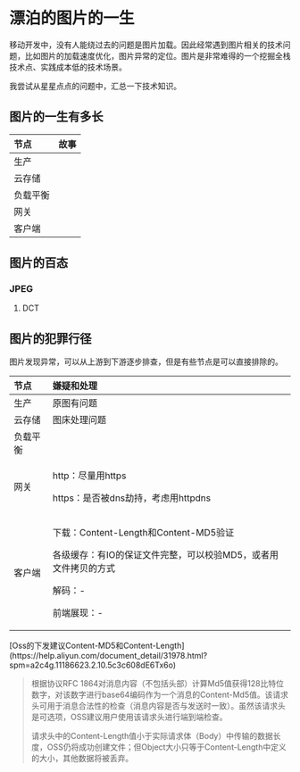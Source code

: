 # 漂泊的图片的一生

移动开发中，没有人能绕过去的问题是图片加载。因此经常遇到图片相关的技术问题，比如图片的加载速度优化，图片异常的定位。图片是非常难得的一个挖掘全栈技术点、实践成本低的技术场景。

我尝试从星星点点的问题中，汇总一下技术知识。

## 图片的一生有多长

| 节点 | 故事 |
| :--- | :--- |
| 生产 |  |
| 云存储 |  |
| 负载平衡 |  |
| 网关 |  |
| 客户端 |  |

## 图片的百态

### JPEG

1. DCT

## 图片的犯罪行径

图片发现异常，可以从上游到下游逐步排查，但是有些节点是可以直接排除的。

<table>
  <thead>
    <tr>
      <th style="text-align:left">节点</th>
      <th style="text-align:left">嫌疑和处理</th>
    </tr>
  </thead>
  <tbody>
    <tr>
      <td style="text-align:left">生产</td>
      <td style="text-align:left">原图有问题</td>
    </tr>
    <tr>
      <td style="text-align:left">云存储</td>
      <td style="text-align:left">图床处理问题</td>
    </tr>
    <tr>
      <td style="text-align:left">负载平衡</td>
      <td style="text-align:left"></td>
    </tr>
    <tr>
      <td style="text-align:left">网关</td>
      <td style="text-align:left">
        <p>http：尽量用https</p>
        <p>https：是否被dns劫持，考虑用httpdns</p>
      </td>
    </tr>
    <tr>
      <td style="text-align:left">客户端</td>
      <td style="text-align:left">
        <p>下载：Content-Length和Content-MD5验证</p>
        <p>各级缓存：有IO的保证文件完整，可以校验MD5，或者用文件拷贝的方式</p>
        <p>解码：-</p>
        <p>前端展现：-</p>
      </td>
    </tr>
  </tbody>
</table>[Oss的下发建议Content-MD5和Content-Length](https://help.aliyun.com/document_detail/31978.html?spm=a2c4g.11186623.2.10.5c3c608dE6Tx6o)

> 根据协议RFC 1864对消息内容（不包括头部）计算Md5值获得128比特位数字，对该数字进行base64编码作为一个消息的Content-Md5值。该请求头可用于消息合法性的检查（消息内容是否与发送时一致）。虽然该请求头是可选项，OSS建议用户使用该请求头进行端到端检查。 
>
> 请求头中的Content-Length值小于实际请求体（Body）中传输的数据长度，OSS仍将成功创建文件；但Object大小只等于Content-Length中定义的大小，其他数据将被丢弃。

